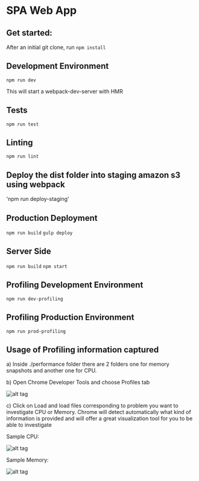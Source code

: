 # SPA Web App
## Get started:

After an initial git clone, run `npm install`

## Development Environment

`npm run dev`

This will start a webpack-dev-server with HMR

## Tests

`npm run test`

## Linting

`npm run lint`

## Deploy the dist folder into staging amazon s3 using webpack

'npm run deploy-staging'

## Production Deployment

`npm run build`
`gulp deploy`

## Server Side
`npm run build`
`npm start`

## Profiling Development Environment

`npm run dev-profiling`

## Profiling Production Environment

`npm run prod-profiling`

## Usage of Profiling information captured

 a) Inside ./performance folder there are 2 folders one for memory snapshots and another one for CPU.

 b) Open Chrome Developer Tools and choose Profiles tab
 
 ![alt tag](https://github.com/fastretailing/fr-webapp/blob/develop/performance/chrome-dev-tools.png)
 
 c) Click on Load and load files corresponding to problem you want to investigate CPU or Memory. 
 Chrome will detect automatically what kind of information is provided and will offer a great visualization tool for you to be able to investigate
 
 Sample CPU:
 
 ![alt tag](https://github.com/fastretailing/fr-webapp/blob/develop/performance/cpu.png)
 
 Sample Memory:
 
 ![alt tag](https://github.com/fastretailing/fr-webapp/blob/develop/performance/memory.png)
